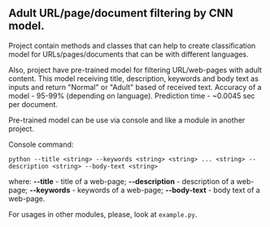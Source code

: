 
## Adult URL/page/document filtering by CNN model.

Project contain methods and classes that can help to create classification model
for URLs/pages/documents that can be with different languages.

Also, project have pre-trained model for filtering URL/web-pages with adult content. 
This model receiving title, description, keywords and body text as inputs 
and return "Normal" or "Adult" based of received text.
Accuracy of a model - 95-99% (depending on language).
Prediction time - ~0.0045 sec per document.

Pre-trained model can be use via console and like a module in another project.

Console command:
```
python --title <string> --keywords <string> <string> ... <string> --description <string> --body-text <string>
```

where:
**--title** - title of a web-page;
**--description** - description of a web-page;
**--keywords** - keywords of a web-page;
**--body-text** - body text of a web-page.

For usages in other modules, please, look at `example.py`.

